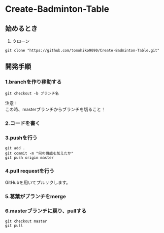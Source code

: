 # Create-Badminton-Table

## 始めるとき
1. クローン
```
git clone "https://github.com/tomohiko9090/Create-Badminton-Table.git"

```

## 開発手順
### 1.branchを作り移動する
```
git checkout -b ブランチ名
```
注意！  
この時、masterブランチからブランチを切ること！

### 2.コードを書く

### 3.pushを行う
```
git add .
git commit -m "何の機能を加えたか"
git push origin master
```

### 4.pull requestを行う
GitHubを用いてプルリクします。

### 5.葛葉がブランチをmerge

### 6.masterブランチに戻り、pullする
```
git checkout master
git pull
```
